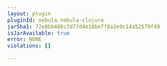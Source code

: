 ```yaml
---
layout: plugin
pluginId: nebula.nebula-clojure
jarSha1: 72e8bb488c7d77d4e18be7f8a2e9c14a52579f49
isJarAvailable: true
error: NONE
violations: []

---
```

